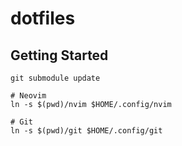 dotfiles
===

## Getting Started
```
git submodule update
```

```
# Neovim
ln -s $(pwd)/nvim $HOME/.config/nvim

# Git
ln -s $(pwd)/git $HOME/.config/git
```
